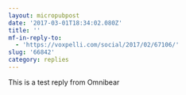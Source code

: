 ```yaml
---
layout: micropubpost
date: '2017-03-01T18:34:02.080Z'
title: ''
mf-in-reply-to:
  - 'https://voxpelli.com/social/2017/02/67106/'
slug: '66842'
category: replies
---
```

This is a test reply from Omnibear
